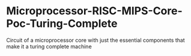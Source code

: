# Microprocessor-RISC-MIPS-Core-Poc-Turing-Complete
Circuit of a microprocessor core with just the essential components that make it a turing complete machine
